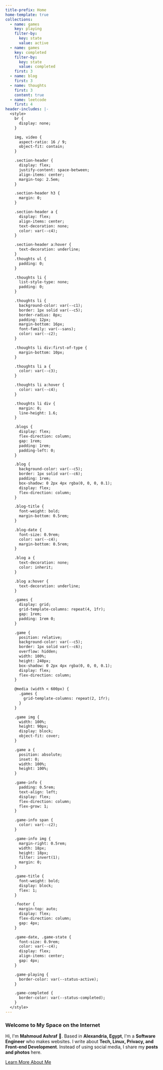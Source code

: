 ```yaml
---
title-prefix: Home
home-template: true
collections:
  - name: games
    key: playing
    filter-by:
      key: state
      value: active
  - name: games
    key: completed
    filter-by:
      key: state
      value: completed
    first: 3
  - name: blog
    first: 3
  - name: thoughts
    first: 3
    content: true
  - name: leetcode
    first: 4
header-includes: |-
  <style>
    br {
      display: none;
    }

    img, video {
      aspect-ratio: 16 / 9;
      object-fit: contain;
    }

    .section-header {
      display: flex;
      justify-content: space-between;
      align-items: center;
      margin-top: 2.5em;
    }

    .section-header h3 {
      margin: 0;
    }

    .section-header a {
      display: flex;
      align-items: center;
      text-decoration: none;
      color: var(--c4);
    }

    .section-header a:hover {
      text-decoration: underline;
    }
    .thoughts ul {
      padding: 0;
    }

    .thoughts li {
      list-style-type: none;
      padding: 0;
    }

    .thoughts li {
      background-color: var(--c1);
      border: 1px solid var(--c5);
      border-radius: 8px;
      padding: 12px;
      margin-bottom: 16px;
      font-family: var(--sans);
      color: var(--c2);
    }

    .thoughts li div:first-of-type {
      margin-bottom: 10px;
    }

    .thoughts li a {
      color: var(--c3);
    }

    .thoughts li a:hover {
      color: var(--c4);
    }

    .thoughts li div {
      margin: 0;
      line-height: 1.6;
    }

    .blogs {
      display: flex;
      flex-direction: column;
      gap: 1rem;
      padding: 1rem;
      padding-left: 0;
    }

    .blog {
      background-color: var(--c5);
      border: 1px solid var(--c6);
      padding: 1rem;
      box-shadow: 0 2px 4px rgba(0, 0, 0, 0.1);
      display: flex;
      flex-direction: column;
    }

    .blog-title {
      font-weight: bold;
      margin-bottom: 0.5rem;
    }

    .blog-date {
      font-size: 0.9rem;
      color: var(--c4);
      margin-bottom: 0.5rem;
    }

    .blog a {
      text-decoration: none;
      color: inherit;
    }

    .blog a:hover {
      text-decoration: underline;
    }

    .games {
      display: grid;
      grid-template-columns: repeat(4, 1fr);
      gap: 1rem;
      padding: 1rem 0;
    }

    .game {
      position: relative;
      background-color: var(--c5);
      border: 1px solid var(--c6);
      overflow: hidden;
      width: 100%;
      height: 240px;
      box-shadow: 0 2px 4px rgba(0, 0, 0, 0.1);
      display: flex;
      flex-direction: column;
    }

    @media (width < 600px) {
      .games {
        grid-template-columns: repeat(2, 1fr);
      }
    }

    .game img {
      width: 100%;
      height: 90px;
      display: block;
      object-fit: cover;
    }

    .game a {
      position: absolute;
      inset: 0;
      width: 100%;
      height: 100%;
    }

    .game-info {
      padding: 0.5rem;
      text-align: left;
      display: flex;
      flex-direction: column;
      flex-grow: 1;
    }

    .game-info span {
      color: var(--c2);
    }

    .game-info img {
      margin-right: 0.5rem;
      width: 18px;
      height: 18px;
      filter: invert(1);
      margin: 0;
    }

    .game-title {
      font-weight: bold;
      display: block;
      flex: 1;
    }

    .footer {
      margin-top: auto;
      display: flex;
      flex-direction: column;
      gap: 4px;
    }

    .game-date, .game-state {
      font-size: 0.9rem;
      color: var(--c4);
      display: flex;
      align-items: center;
      gap: 4px;
    }

    .game-playing {
      border-color: var(--status-active);
    }

    .game-completed {
      border-color: var(--status-completed);
    }
  </style>
---
```


### Welcome to My Space on the Internet

Hi, I'm **Mahmoud Ashraf** 👋.
Based in **Alexandria, Egypt**, I'm a **Software Engineer** who makes websites.
I write about **Tech, Linux, Privacy, and Front-end Development**.
Instead of using social media, I share my **posts and photos** here.

[Learn More About Me](/about)
